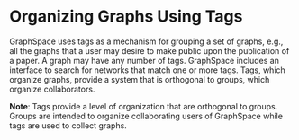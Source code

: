 # Organizing Graphs Using Tags

GraphSpace uses tags as a mechanism for grouping a set of graphs, e.g., all the graphs
that a user may desire to make public upon the publication of a paper. A graph may have any
number of tags. GraphSpace includes an interface to search for networks that match one or more
tags. Tags, which organize graphs, provide a system that is orthogonal to groups, which organize
collaborators.

**Note**: Tags provide a level of organization that are orthogonal to groups. Groups are intended to organize collaborating users of GraphSpace while tags are used to collect graphs.
